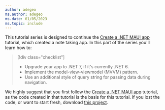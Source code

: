 ```yaml
---
author: adegeo
ms.author: adegeo
ms.date: 01/05/2023
ms.topic: include
---
```


This tutorial series is designed to continue the [Create a .NET MAUI app](../../notes-app/index.yml) tutorial, which created a note taking app. In this part of the series you'll learn how to:

> [!div class="checklist"]
>
> - Upgrade your app to .NET 7, if it's currently .NET 6.
> - Implement the model-view-viewmodel (MVVM) pattern.
> - Use an additional style of query string for passing data during navigation.

We highly suggest that you first follow the [Create a .NET MAUI app](../../notes-app/index.yml) tutorial, as the code created in that tutorial is the basis for this tutorial. If you lost the code, or want to start fresh, download [this project](https://github.com/dotnet/maui-samples/raw/main/7.0/Tutorials/ConvertToMvvm/step1_upgrade.zip).
